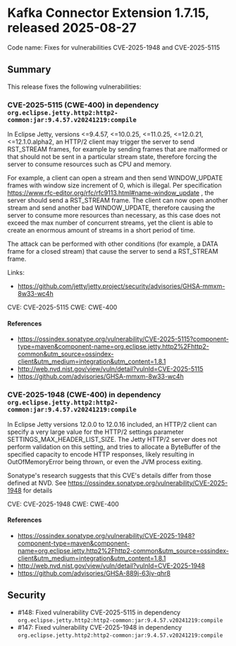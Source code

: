 # Kafka Connector Extension 1.7.15, released 2025-08-27

Code name: Fixes for vulnerabilities CVE-2025-1948 and CVE-2025-5115

## Summary

This release fixes the following vulnerabilities:

### CVE-2025-5115 (CWE-400) in dependency `org.eclipse.jetty.http2:http2-common:jar:9.4.57.v20241219:compile`

In Eclipse Jetty, versions <=9.4.57, <=10.0.25, <=11.0.25, <=12.0.21, <=12.1.0.alpha2, an HTTP/2 client may trigger the server to send RST_STREAM frames, for example by sending frames that are malformed or that should not be sent in a particular stream state, therefore forcing the server to consume resources such as CPU and memory.


For example, a client can open a stream and then send WINDOW_UPDATE frames with window size increment of 0, which is illegal.
Per specification  https://www.rfc-editor.org/rfc/rfc9113.html#name-window_update , the server should send a RST_STREAM frame.
The client can now open another stream and send another bad WINDOW_UPDATE, therefore causing the server to consume more resources than necessary, as this case does not exceed the max number of concurrent streams, yet the client is able to create an enormous amount of streams in a short period of time.


The attack can be performed with other conditions (for example, a DATA frame for a closed stream) that cause the server to send a RST_STREAM frame.



Links:



  *   https://github.com/jetty/jetty.project/security/advisories/GHSA-mmxm-8w33-wc4h

CVE: CVE-2025-5115
CWE: CWE-400

#### References

- https://ossindex.sonatype.org/vulnerability/CVE-2025-5115?component-type=maven&component-name=org.eclipse.jetty.http2%2Fhttp2-common&utm_source=ossindex-client&utm_medium=integration&utm_content=1.8.1
- http://web.nvd.nist.gov/view/vuln/detail?vulnId=CVE-2025-5115
- https://github.com/advisories/GHSA-mmxm-8w33-wc4h

### CVE-2025-1948 (CWE-400) in dependency `org.eclipse.jetty.http2:http2-common:jar:9.4.57.v20241219:compile`

In Eclipse Jetty versions 12.0.0 to 12.0.16 included, an HTTP/2 client can specify a very large value for the HTTP/2 settings parameter SETTINGS_MAX_HEADER_LIST_SIZE.
The Jetty HTTP/2 server does not perform validation on this setting, and tries to allocate a ByteBuffer of the specified capacity to encode HTTP responses, likely resulting in OutOfMemoryError being thrown, or even the JVM process exiting.

Sonatype's research suggests that this CVE's details differ from those defined at NVD. See https://ossindex.sonatype.org/vulnerability/CVE-2025-1948 for details

CVE: CVE-2025-1948
CWE: CWE-400

#### References

- https://ossindex.sonatype.org/vulnerability/CVE-2025-1948?component-type=maven&component-name=org.eclipse.jetty.http2%2Fhttp2-common&utm_source=ossindex-client&utm_medium=integration&utm_content=1.8.1
- http://web.nvd.nist.gov/view/vuln/detail?vulnId=CVE-2025-1948
- https://github.com/advisories/GHSA-889j-63jv-qhr8

## Security

* #148: Fixed vulnerability CVE-2025-5115 in dependency `org.eclipse.jetty.http2:http2-common:jar:9.4.57.v20241219:compile`
* #147: Fixed vulnerability CVE-2025-1948 in dependency `org.eclipse.jetty.http2:http2-common:jar:9.4.57.v20241219:compile`

